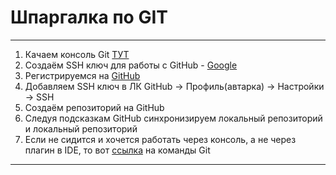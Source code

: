# Шпаргалка по GIT
---  
1. Качаем консоль Git [ТУТ](https://git-scm.com/install/)
2. Создаём SSH ключ для работы с GitHub - [Google](https://www.google.com/search?q=%D0%BA%D0%B0%D0%BA+%D1%81%D0%BE%D0%B7%D0%B4%D0%B0%D1%82%D1%8C+ssh+%D0%BA%D0%BB%D1%8E%D1%87&rlz=1C1SQJL_ruRU1064RU1065&oq=rfr+cjplfnm+%D0%AB%D0%AB%D0%A0&gs_lcrp=EgZjaHJvbWUqCQgBEAAYDRiABDIGCAAQRRg5MgkIARAAGA0YgAQyCQgCEAAYDRiABDIJCAMQABgNGIAEMgkIBBAAGA0YgAQyCQgFEAAYDRiABDIJCAYQABgNGIAEMgkIBxAAGA0YgAQyCQgIEAAYDRiABDIICAkQABgWGB7SAQg0NTkxajBqN6gCALACAA&sourceid=chrome&ie=UTF-8)
3. Регистрируемся на [GitHub](github.com)
4. Добавляем SSH ключ в ЛК GitHub -> Профиль(автарка) -> Настройки -> SSH
5. Создаём репозиторий на GitHub
6. Следуя подсказкам GitHub синхронизируем локальный репозиторий и локальный репозиторий
7. Если не сидится и хочется работать через консоль, а не через плагин в IDE, то вот [ссылка](https://habr.com/ru/companies/ruvds/articles/599929/) на команды Git
---